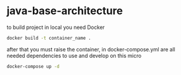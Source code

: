 # java-base-architecture


to build project in local you need Docker

```bash
docker build -t container_name .
```

after that you must raise the container,
in docker-compose.yml are all needed dependencies to use and develop on this micro

```bash
docker-compose up -d
```


